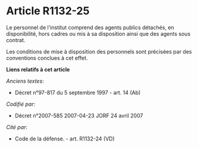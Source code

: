 # Article R1132-25

Le personnel de l'institut comprend des agents publics détachés, en disponibilité, hors cadres ou mis à sa disposition ainsi
que des agents sous contrat.

Les conditions de mise à disposition des personnels sont précisées par des conventions conclues à cet effet.

**Liens relatifs à cet article**

_Anciens textes_:

  - Décret n°97-817 du 5 septembre 1997 - art. 14 (Ab)

_Codifié par_:

  - Décret n°2007-585 2007-04-23 JORF 24 avril 2007

_Cité par_:

  - Code de la défense. - art. R1132-24 (VD)
